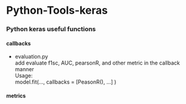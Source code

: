 # Python-Tools-keras
### Python keras useful functions

#### callbacks
+ evaluation.py  
add evaluate f1sc, AUC, pearsonR, and other metric in the callback manner  
Usage:  
model.fit(..., callbacks = [PeasonR(), ...] )

#### metrics
